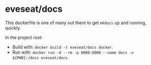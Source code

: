 # eveseat/docs

This dockerfile is one of many out there to get `mkdocs` up and running, quickly.

In the project root:
- Build with: `docker build -t eveseat/docs docker`.  
- Run with: `docker run -d --rm -p 8000:8000 --name docs -v ${PWD}:/docs eveseat/docs`.
